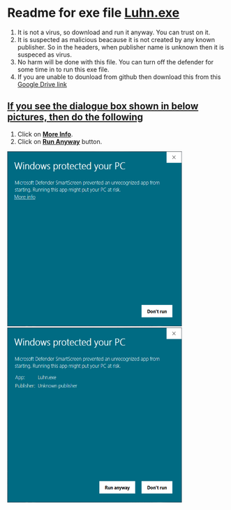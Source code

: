 # Readme for exe file <a href="https://github.com/AnshVaid4/Python/blob/master/Luhn%20algorithm/Luhn.exe">Luhn.exe</a>
1. It is not a virus, so download and run it anyway. You can trust on it.
2. It is suspected as malicious beacause it is not created by any known publisher. So in the headers, when publisher name is unknown then it is suspeced as virus.
3. No harm will be done with this file. You can turn off the defender for some time in to run this exe file.
4. If you are unable to dounload from github then download this from this <a href="https://drive.google.com/file/d/1VyuCPR44vMf1bZPz7oAgzR6kFO-bLU6y/view?usp=sharing">Google Drive link </a>

## <u>If you see the dialogue box shown in below pictures, then do the following</u>
1. Click on <u><b>More Info</b></u>.
2. Click on <u><b>Run Anyway</b></u> button.


<centre><img src="https://github.com/AnshVaid4/Python/blob/master/Luhn%20algorithm/readme_assets/D1.PNG" height="400" width="400"></centre>
<centre><img src="https://github.com/AnshVaid4/Python/blob/master/Luhn%20algorithm/readme_assets/D2.PNG" height="400" width="400"></centre>


